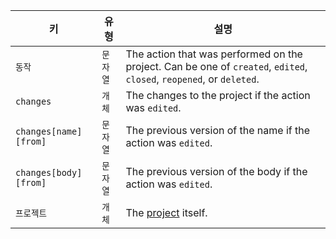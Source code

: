 | 키                     | 유형    | 설명                                                                                                                   |
| --------------------- | ----- | -------------------------------------------------------------------------------------------------------------------- |
| `동작`                  | `문자열` | The action that was performed on the project. Can be one of `created`, `edited`, `closed`, `reopened`, or `deleted`. |
| `changes`             | `개체`  | The changes to the project if the action was `edited`.                                                               |
| `changes[name][from]` | `문자열` | The previous version of the name if the action was `edited`.                                                         |
| `changes[body][from]` | `문자열` | The previous version of the body if the action was `edited`.                                                         |
| `프로젝트`                | `개체`  | The [project](/v3/projects/) itself.                                                                                 |
